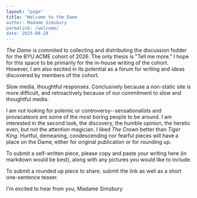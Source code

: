 ```yaml
---
layout: "page"
title: "Welcome to the Dame
author: Madame Simsbury
permalink: /welcome/
date: 2025-08-28
---
```

*The Dame* is commited to collecting and distributing the discussion fodder for the BYU ACME cohort of 2026. The only thesis is "Tell me more." I hope for this space to be primarily for the in-house writing of the cohort. However, I am also excited in its potential as a forum for writing and ideas discovered by members of the cohort.

Slow media, thoughtful responses. Conclusively because a non-static site is more difficult, and retroactively because of our commitment to slow and thoughtful media.

I am not looking for polemic or controversy--sensationalists and provacateurs are some of the most boring people to be around. I am interested in the second look, the discovery, the humble opinion, the heretic even, but not the attention magician. I liked *The Crown* better than *Tiger King*. Hurtful, demeaning, condescending nor fearful pieces will have a place on the Dame, either for original publication or for rounding up.

To submit a self-written piece, please copy and paste your writing here (in markdown would be best), along with any pictures you would like to include.

To submit a rounded up piece to share, submit the link as well as a short one-sentence teaser.

I'm excited to hear from you,
Madame Simsbury